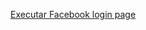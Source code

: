 <a href="https://samuel-365.github.io/Exercicios/Facebook/login-page.html"> Executar Facebook login page</a>

